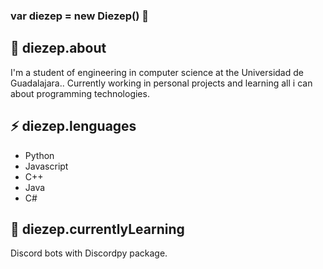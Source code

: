 ### var diezep = new Diezep() 👋

## 💬 diezep.about
  I'm a student of engineering in computer science at the Universidad de Guadalajara.. Currently working in personal projects and learning all i can about programming technologies.
  
## ⚡ diezep.lenguages
  - Python
  - Javascript
  - C++
  - Java
  - C#
## 🌱 diezep.currentlyLearning 
  Discord bots with Discordpy package.
  <!--
You can check my progress in (Searcher-bot)[google.com] repository

**diezep/diezep** is a ✨ _special_ ✨ repository because its `README.md` (this file) appears on your GitHub profile.

Here are some ideas to get you started:

- 🔭 I’m currently working on ...
- 🌱 I’m currently learning ...
- 👯 I’m looking to collaborate on ...
- 🤔 I’m looking for help with ...
- 💬 Ask me about ...
- 📫 How to reach me: ...
- 😄 Pronouns: ...
- ⚡ Fun fact: ...
-->
